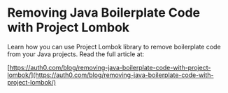# Removing Java Boilerplate Code with Project Lombok

Learn how you can use Project Lombok library to remove boilerplate code from your Java projects. Read the full article at:

[https://auth0.com/blog/removing-java-boilerplate-code-with-project-lombok/](https://auth0.com/blog/removing-java-boilerplate-code-with-project-lombok/)
